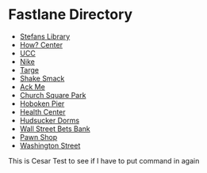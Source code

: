 # Fastlane Directory

* [Stefans Library](src/scene/data/locations/../../../scenes/data/locations/university.js)
* [How? Center](src/scene/data/locations/../../../scenes/data/locations/employment.js)
* [UCC](src/scene/data/locations/../../../scenes/data/locations/rent_office.js)
* [Nike](src/scene/data/locations/../../../scenes/data/locations/clothing.js)
* [Targe](src/scene/data/locations/../../../scenes/data/locations/appliances.js)
* [Shake Smack](src/scenes/data/locations/fast_food.js)
* [Ack Me](src/scenes/data/locations/discount.js)
* [Church Square Park](src/scenes/data/locations/park_lower_right.js)
* [Hoboken Pier](src/scenes/data/locations/park_upper_left.js)
* [Health Center](src/scenes/data/locations/factory.js)
* [Hudsucker Dorms](src/scenes/data/locations/low_cost_housing.js)
* [Wall Street Bets Bank](src/scenes/data/locations/bank.js)
* [Pawn Shop](src/scenes/data/locations/pawn_shop.js)
* [Washington Street](src/scenes/data/locations/market.js)

This is Cesar
Test to see if I have to put command in again